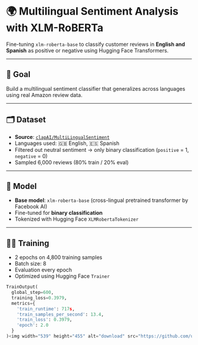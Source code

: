 # 🌍 Multilingual Sentiment Analysis with XLM-RoBERTa

Fine-tuning `xlm-roberta-base` to classify customer reviews in **English and Spanish** as positive or negative using Hugging Face Transformers.

---

## 🎯 Goal

Build a multilingual sentiment classifier that generalizes across languages using real Amazon review data.

---

## 🗂️ Dataset

- **Source**: [`clapAI/MultiLingualSentiment`](https://huggingface.co/datasets/clapAI/MultiLingualSentiment)
- Languages used: 🇬🇧 English, 🇪🇸 Spanish
- Filtered out neutral sentiment → only binary classification (`positive` = 1, `negative` = 0)
- Sampled 6,000 reviews (80% train / 20% eval)

---

## 🧠 Model

- **Base model**: `xlm-roberta-base` (cross-lingual pretrained transformer by Facebook AI)
- Fine-tuned for **binary classification**
- Tokenized with Hugging Face `XLMRobertaTokenizer`

---

## 🏋️‍♀️ Training

- 2 epochs on 4,800 training samples
- Batch size: 8
- Evaluation every epoch
- Optimized using Hugging Face `Trainer`

```python
TrainOutput(
  global_step=600,
  training_loss=0.3979,
  metrics={
    'train_runtime': 717s,
    'train_samples_per_second': 13.4,
    'train_loss': 0.3979,
    'epoch': 2.0
  }
)<img width="539" height="455" alt="download" src="https://github.com/user-attachments/assets/1fcd2e84-6334-43ca-a2af-b0e2e4093a1e" />

